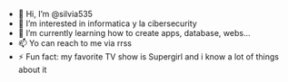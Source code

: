 - 👋 Hi, I’m @silvia535
- 👀 I’m interested in informatica y la cibersecurity
- 🌱 I’m currently learning how to create apps, database, webs...
- 📫 Yo can reach to me via rrss
- ⚡ Fun fact: my favorite TV show is Supergirl and i know a lot of things about it

<!---
silvia535/silvia535 is a ✨ special ✨ repository because its `README.md` (this file) appears on your GitHub profile.
You can click the Preview link to take a look at your changes.
--->
